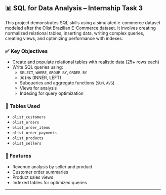 
## 📊 SQL for Data Analysis – Internship Task 3

This project demonstrates SQL skills using a simulated e-commerce dataset modeled after the Olist Brazilian E-Commerce dataset. It involves creating normalized relational tables, inserting data, writing complex queries, creating views, and optimizing performance with indexes.

### ✅ Key Objectives
- Create and populate relational tables with realistic data (25+ rows each)
- Write SQL queries using:
  - `SELECT`, `WHERE`, `GROUP BY`, `ORDER BY`
  - `JOIN`s (INNER, LEFT)
  - Subqueries and aggregate functions (`SUM`, `AVG`)
  - Views for analysis
  - Indexing for query optimization

### 📁 Tables Used
- `olist_customers`
- `olist_orders`
- `olist_order_items`
- `olist_order_payments`
- `olist_products`
- `olist_sellers`

### 📌 Features
- Revenue analysis by seller and product
- Customer order summaries
- Product sales views
- Indexed tables for optimized queries

---
